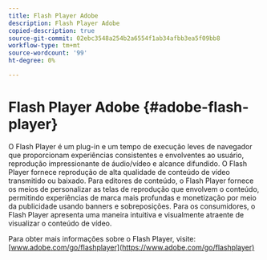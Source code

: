 ```yaml
---
title: Flash Player Adobe
description: Flash Player Adobe
copied-description: true
source-git-commit: 02ebc3548a254b2a6554f1ab34afbb3ea5f09bb8
workflow-type: tm+mt
source-wordcount: '99'
ht-degree: 0%

---
```


# Flash Player Adobe {#adobe-flash-player}

O Flash Player é um plug-in e um tempo de execução leves de navegador que proporcionam experiências consistentes e envolventes ao usuário, reprodução impressionante de áudio/vídeo e alcance difundido. O Flash Player fornece reprodução de alta qualidade de conteúdo de vídeo transmitido ou baixado. Para editores de conteúdo, o Flash Player fornece os meios de personalizar as telas de reprodução que envolvem o conteúdo, permitindo experiências de marca mais profundas e monetização por meio da publicidade usando banners e sobreposições. Para os consumidores, o Flash Player apresenta uma maneira intuitiva e visualmente atraente de visualizar o conteúdo de vídeo.

Para obter mais informações sobre o Flash Player, visite: [www.adobe.com/go/flashplayer](https://www.adobe.com/go/flashplayer)
